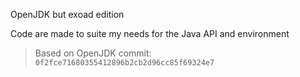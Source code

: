 OpenJDK but exoad edition


Code are made to suite my needs for the Java API and environment


> Based on OpenJDK commit: `0f2fce71680355412896b2cb2d96cc85f69324e7`
